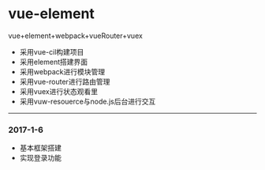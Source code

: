 # vue-element
vue+element+webpack+vueRouter+vuex

* 采用vue-cil构建项目
* 采用element搭建界面
* 采用webpack进行模块管理
* 采用vue-router进行路由管理
* 采用vuex进行状态观看里
* 采用vuw-resouerce与node.js后台进行交互

--------------------------------------
### 2017-1-6
* 基本框架搭建
* 实现登录功能